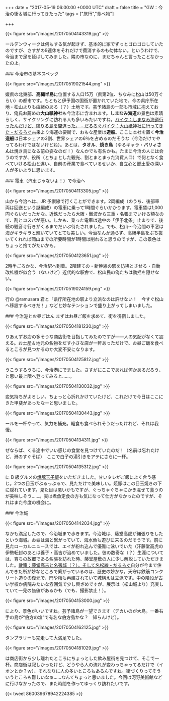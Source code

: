 
+++
date = "2017-05-19 06:00:00 +0000 UTC"
draft = false
title = "GW：今治の街＆城に行ってきたった"
tags = ["旅行","食べ物"]

+++


{{< figure src="/images/20170504143319.jpg"  >}}

ールデンウィークは何もする気が起きず、基本的に家でずっとゴロゴロしていたのですが、さすがの9連休をそれだけで費消するのも勿体ない。というわけで、今治まで足を延ばしてみました。隣の市なのに、まだちゃんと言ったことなかったのよ。

<div class="section">
    ### 今治市の基本スペック
    

{{< figure src="/images/20170519021544.png"  >}}

媛県の北東部、**高縄半島**に位置する人口15万（県第2位、ちなみに松山は50万ぐらい）の都市です。もともと伊予国の国衙が置かれていた地で、今の県庁所在地・松山よりも由緒のある（？）土地です。芸予諸島の一部も市域に抱えており、俺氏お薦めの**大山祇神社**も今治市に含まれます。**しまなみ海道**の景色は素晴らしく、サイクリングに訪れる人も多いみたいですね。[バイク：しまなみ海道行ったんだけど、降りる島を間違った。 - だるろぐ](http://blog.daruyanagi.jp/entry/2015/05/07/131855)[バイク：大山祇神社に行ってきた - だるろぐ](http://blog.daruyanagi.jp/entry/2015/05/13/215021)古来より海運の要衝で、おもな産業は**造船**。ここに本社を置く**今治造船**は日本シェアの3割、世界シェアの6％を占めるのだそうな（今治だけでやってるわけではないけどね）。あとは、**タオル**、**焼き鳥**（ゆるキャラ・**バリィさん**は焼き鳥になる前の姿なのだ！）なんかでも有名かも。たまに今治の人には会うのですが、役所（とちょとした観光、割とまとまった消費人口）で何となく食べていける松山と違い、自前の産業で食べているせいか、自立心と郷土愛の深い人が多いように思います。

</div>
<div class="section">
    ### 電車（汽車じゃないよ！）で今治へ
    

{{< figure src="/images/20170504113305.jpg"  >}}

山から今治へは、JR 予讃線で行くことができます。2両編成（のうち、後部車両は回送という謎編成）の電車に乗って1時間ぐらいかかります。電車賃は1,000円ぐらいだったかな。近鉄だったら大阪・難波から三重・名張までいける額なので、割とコスパが悪い。しかも、乗った電車は途中の「伊予北条」止まりで、後続の観音寺行きがくるまでだいぶ待たされました。でも、松山～今治間の車窓は海がキラキラと輝いていてとても美しい。今治なんか通らず、高縄半島をぶち抜いてくれれば岡山までの所要時間が1時間は削れると思うのですが、この景色はちょっと捨てがたいかも。

{{< figure src="/images/20170504123651.jpg"  >}}

2時半ごろかな、今治駅へ到着。2階建ての・新幹線の駅を彷彿とさせる・自動改札機が似合う（ないけど）近代的な駅舎で、松山民の俺たちは動揺を隠せない。

{{< figure src="/images/20170519024159.png"  >}}

行の @ramusara 君と「県庁所在地の駅より立派なのは許せない！　今すぐ松山へ移設するべきだ！」などと妙なテンションで盛り上がってしまいました。

</div>
<div class="section">
    ### 今治港とお昼ごはん
    まずはお昼ご飯を求めて、街を徘徊しました。

{{< figure src="/images/20170504181230.jpg"  >}}

りあえずお店の多そうな商店街を目指してみたのですが――人の気配がなくて震える。お土産＆地元の名物をだす小さな店が一軒あっただけで、お昼ご飯を食べるところが見つかるのか大変不安になります。

{{< figure src="/images/20170504125812.jpg"  >}}

うこうするうちに、今治港にでました。さすがにここであれば何かあるだろう、と思い最上階へ登ってみると……。

{{< figure src="/images/20170504130032.jpg"  >}}

変気持ちがよろしい。ちょっと心折れかけていたけど、これだけで今日はここにきた甲斐があったなーと思いました。

{{< figure src="/images/20170504130443.jpg"  >}}

ールを一杯やって、気力を補充。軽食も食べられそうだったけれど、それは我慢。

{{< figure src="/images/20170504134311.jpg"  >}}

ぜならば、くる途中でいい感じの食堂を見つけていたのだ！（名前は忘れたけど、港のすぐそば）　ここで白子の湯引きをアテにさらに一杯。

{{< figure src="/images/20170504135312.jpg"  >}}

に B 級グルメの<a href="http://blog.daruyanagi.jp/entry/2015/05/13/215021">焼豚玉子飯</a>をいただきました。甘いタレがご飯によく合う感じ。2つの目玉がぷるっぷるで、見ただけで美味しい。焼豚はこの目玉焼きの下に隠れています。見た目は悪いかもですが、ぐっちゃぐちゃにかき混ぜて食うのが美味しそう……。実は煮魚定食の方も気になって仕方がなかったのですが、それはまた今度の機会に。

</div>
<div class="section">
    ### 今治城
    

{{< figure src="/images/20170504142034.jpg"  >}}

なかも満足したので、今治城まで歩きます。今治城は、藤堂高虎が縄張りをしたという海城。お堀は海と繋がっていて、海水魚も遊びに来るのだそうです。前に見たローカルニュースでは、エイが紛れ込んで優雅に泳いでいた（汗藤堂高虎の伊勢転封のあとは養子・高吉が治めていました。彼の数奇な（？）生涯については、育ちの故郷である名張を訪れた時、藤堂屋敷の人に少し解説していただきました。[散策：藤堂高吉と名張城（？）。そして名松線 - だるろぐ](http://blog.daruyanagi.jp/entry/2016/04/18/232248)自分が今まで住んできた所が妙なところで繋がっているのは、歴史の妙かな。天守は鉄筋コンクリート造りの復元で、門や櫓も再建されていて城構えは立派です。中の階段が古い学校か病院みたいな雰囲気で少し興ざめですが、展示は（松山城より）充実していて一見の価値があるかも（でも、撮影禁止！）。

{{< figure src="/images/20170504153000.jpg"  >}}

により、景色がいいですね。芸予諸島が一望できます（デカいのが大島。一番右手の島が“伯方の塩”で有名な伯方島かな？　知らんけど）。

{{< figure src="/images/20170504162125.jpg"  >}}

タンプラリーも完走して大満足でした。

{{< figure src="/images/20170504181029.jpg"  >}}

は商店街から少し離れたところにちょっとした飲み屋街を見つけて、そこで一杯。商店街は寂しかったけど、どうやら人の流れが変わっちゃってるだけで（イオンとか？ｗ）、それなりに人の多いところもあるんですね。街づくりってそういうところも難しいなぁ……なんてちょっと思いました。今回は河野美術館などに行けなかったので、また時間を作ってゆっくり訪れたいです。

{{< tweet 860039678942224385 >}}

</div>

